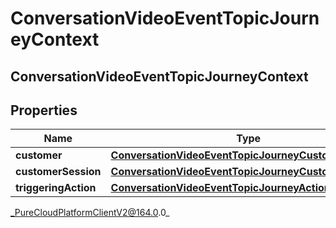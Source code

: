 # ConversationVideoEventTopicJourneyContext

## ConversationVideoEventTopicJourneyContext

## Properties

|Name | Type | Description | Notes|
|------------ | ------------- | ------------- | -------------|
| **customer** | [**ConversationVideoEventTopicJourneyCustomer**](ConversationVideoEventTopicJourneyCustomer) |  | [optional] |
| **customerSession** | [**ConversationVideoEventTopicJourneyCustomerSession**](ConversationVideoEventTopicJourneyCustomerSession) |  | [optional] |
| **triggeringAction** | [**ConversationVideoEventTopicJourneyAction**](ConversationVideoEventTopicJourneyAction) |  | [optional] |



_PureCloudPlatformClientV2@164.0.0_
